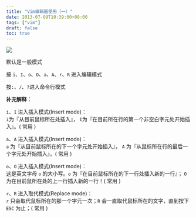 ```yaml
---
title: "Vim编辑器使用（一）"
date: 2013-07-09T10:39:00+08:00
tags: ["vim"] 
draft: false
toc: true
---
```


![](https://blog-1251237404.cos.ap-guangzhou.myqcloud.com/20191009111312.png)

默认是一般模式

按 `i`、`I`、`o`、`O`、`a`、`A`、`r`、`R` 进入编辑模式

按`:`、`/`、`?`进入命令行模式

<!--more-->

**补充解释：**

`i`、`I` 进入插入模式(Insert mode)：  
`i`为『从目前鼠标所在处插入』， `I`为『在目前所在行的第一个非空白字元处开始插入』。( 常用 )

`a`、`A` 进入插入模式(Insert mode)：  
`a` 为『从目前鼠标所在的下一个字元处开始插入』， `A` 为『从鼠标所在行的最后一个字元处开始插入』。( 常用 )

`o`、`O` 进入插入模式(Insert mode)：  
这是英文字母 `o` 的大小写。`o` 为『在目前鼠标所在的下一行处插入新的一行』； `O` 为在目前鼠所在处的上一行插入新的一行！( 常用 )

`r`、`R` 进入取代模式(Replace mode)：  
`r` 只会取代鼠标所在的那一个字元一次；`R` 会一直取代鼠标所在的文字，直到按下 `ESC` 为止；( 常用 )